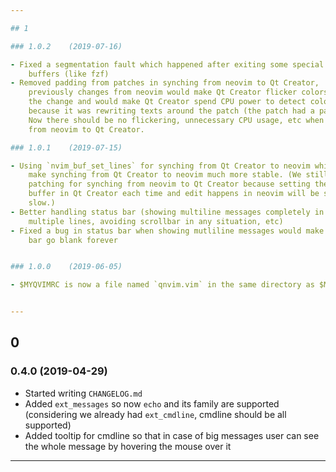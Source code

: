 ```yaml
---

## 1

### 1.0.2    (2019-07-16)

- Fixed a segmentation fault which happened after exiting some special terminal
    buffers (like fzf)
- Removed padding from patches in synching from neovim to Qt Creator,
    previously changes from neovim would make Qt Creator flicker colors around
    the change and would make Qt Creator spend CPU power to detect colors
    because it was rewriting texts around the patch (the patch had a padding).
    Now there should be no flickering, unnecessary CPU usage, etc when syncing
    from neovim to Qt Creator.

### 1.0.1    (2019-07-15)

- Using `nvim_buf_set_lines` for synching from Qt Creator to neovim which should
    make synching from Qt Creator to neovim much more stable. (We still need
    patching for synching from neovim to Qt Creator because setting the whole
    buffer in Qt Creator each time and edit happens in neovim will be super
    slow.)
- Better handling status bar (showing multiline messages completely in
    multiple lines, avoiding scrollbar in any situation, etc)
- Fixed a bug in status bar when showing mutliline messages would make status
    bar go blank forever


### 1.0.0    (2019-06-05)

- $MYQVIMRC is now a file named `qnvim.vim` in the same directory as $MYVIMRC


---
```


## 0

### 0.4.0    (2019-04-29)

- Started writing `CHANGELOG.md`
- Added `ext_messages` so now `echo` and its family are supported (considering
    we already had `ext_cmdline`, cmdline should be all supported)
- Added tooltip for cmdline so that in case of big messages user can see the
    whole message by hovering the mouse over it


---
